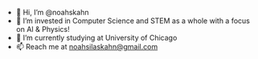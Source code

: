 - 👋 Hi, I’m @noahskahn
- 👀 I’m invested in Computer Science and STEM as a whole with a focus on AI & Physics!
- 🌱 I’m currently studying at University of Chicago
- 📫 Reach me at noahsilaskahn@gmail.com

<!---
noahskahn/noahskahn is a ✨ special ✨ repository because its `README.md` (this file) appears on your GitHub profile.
You can click the Preview link to take a look at your changes.
--->
